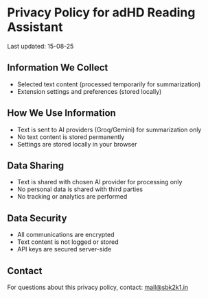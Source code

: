 # Privacy Policy for adHD Reading Assistant

Last updated: 15-08-25

## Information We Collect
- Selected text content (processed temporarily for summarization)
- Extension settings and preferences (stored locally)

## How We Use Information
- Text is sent to AI providers (Groq/Gemini) for summarization only
- No text content is stored permanently
- Settings are stored locally in your browser

## Data Sharing
- Text is shared with chosen AI provider for processing only
- No personal data is shared with third parties
- No tracking or analytics are performed

## Data Security
- All communications are encrypted
- Text content is not logged or stored
- API keys are secured server-side

## Contact
For questions about this privacy policy, contact: mail@sbk2k1.in